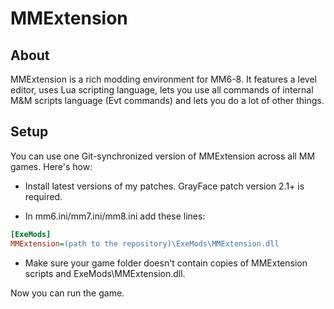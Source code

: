 MMExtension
===

About
---

MMExtension is a rich modding environment for MM6-8. It features a level editor, uses Lua scripting language, lets you use all commands of internal M&M scripts language (Evt commands) and lets you do a lot of other things.

Setup
---

You can use one Git-synchronized version of MMExtension across all MM games. Here's how:

- Install latest versions of my patches. GrayFace patch version 2.1+ is required.

- In mm6.ini/mm7.ini/mm8.ini add these lines:

```ini
[ExeMods]
MMExtension=(path to the repository)\ExeMods\MMExtension.dll
```

- Make sure your game folder doesn't contain copies of MMExtension scripts and ExeMods\MMExtension.dll.

Now you can run the game.
